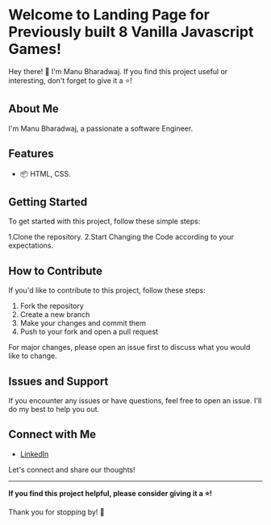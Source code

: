 # Welcome to Landing Page for Previously built 8 Vanilla Javascript Games!

Hey there! 👋 I'm Manu Bharadwaj. If you find this project useful or interesting, don't forget to give it a ⭐️!

## About Me

I'm Manu Bharadwaj, a passionate a software Engineer. 

## Features

- 📦 HTML, CSS.

## Getting Started

To get started with this project, follow these simple steps:

1.Clone the repository.
2.Start Changing the Code according to your expectations. 


## How to Contribute

If you'd like to contribute to this project, follow these steps:

1. Fork the repository
2. Create a new branch
3. Make your changes and commit them
4. Push to your fork and open a pull request

For major changes, please open an issue first to discuss what you would like to change.

## Issues and Support

If you encounter any issues or have questions, feel free to open an issue. I'll do my best to help you out.

## Connect with Me

- [LinkedIn](https://www.linkedin.com/in/manu-bharadwaj-3507a345/)

Let's connect and share our thoughts!

---

**If you find this project helpful, please consider giving it a ⭐️!**

Thank you for stopping by! 🌟


